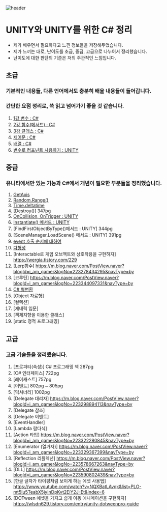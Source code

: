 ![header](https://capsule-render.vercel.app/api?type=wave&color=auto&height=300&section=header&text=UNITY%20and%20CSharp&fontSize=90)
# UNITY와 UNITY를 위한 C# 정리
- 제가 배우면서 필요하다고 느낀 정보들을 저장해두었습니다.
- 제가 느끼는 대로, 난이도를 초급, 중급, 고급으로 나누어서 정리했습니다.
- 난이도에 대한 판단의 기준은 저의 주관적인 느낌입니다.

## 초급
### 기본적인 내용들, 다른 언어에서도 충분히 배울 내용들이 들어갑니다.
### 간단한 요점 정리로, 쓱 읽고 넘어가기 좋을 것 같습니다.
1. [1강 변수 : C#](./초급/1강%20변수/Variable.md)
2. [2강 함수(메서드) : C#](./초급/2강%20함수/method.md)
3. [3강 클래스 : C#](./초급/3강%20클래스/class.md)
4. [제어문 : C#](./초급/4강%20제어문/control.md)
5. [배열 : C#](./초급/5강%20배열/Array.md)
6. [변수로 컴포넌트 사용하기 : UNITY](./초급/6강%20컴포넌트/control.md)
## 중급
### 유니티에서만 있는 기능과 C#에서 개념이 필요한 부분들을 정리했습니다.
1. [GetAxis](./중급/1강%20GetAxis/GetAxis.md)
2. [Random.Range()](./중급/2강%20Random.Range()/RandomRANGE.md)
3. [Time.deltatime](https://m.blog.naver.com/i_am_gamer/223276503884?recommendTrackingCode=2)
4. [Destroy()] 347pg
5. [OnCollision, OnTrigger : UNITY](./중급/5강%20OnCollision,%20OnTrigger/OnCollision,%20OnTrigger.md)
6. [Instantiate() 메서드 : UNITY](./중급/6강%20Instantiate()/Instantiate().md)
7. [FindFirstObjectByType()메서드 : UNITY] 344pg
8. [SceneManager.LoadScene() 메서드 : UNITY] 391pg
9. [event 호출 순서에 대하여](./중급/9강%20event%20호출%20순서/event.md)
10. [다형성](./중급/10강%20다형성/Instantiate().md)
11. [Interactable로 게임 오브젝트와 상호작용을 구현하자] https://wergia.tistory.com/229
12. [Lerp함수] https://m.blog.naver.com/PostView.naver?blogId=i_am_gamer&logNo=223278434295&navType=by
13. [코루틴] https://m.blog.naver.com/PostView.naver?blogId=i_am_gamer&logNo=223344097331&navType=by
14. [C# 형변환](./중급/15강%20CSharp%20형변환/formchange.md)
15. [Object 자료형]
16. [컬렉션]
17. [제네릭 입문]
18. [객체지향을 이용한 클래스]
19. [static 정적 프로그래밍]

## 고급
### 고급 기술들을 정리했습니다.
1. [프로퍼티(속성)] C# 프로그래밍 책 287pg
2. [C# 인터페이스] 722pg
3. [레이캐스트] 757pg
4. [이벤트] 802pg ~ 805pg
5. [딕셔너리] 1002pg
6. [Delegate 대리자] https://m.blog.naver.com/PostView.naver?blogId=i_am_gamer&logNo=223298894113&navType=by
7. [Delegate 참조]
8. [Delegate 이벤트]
9.  [EventHandler]
10. [Lambda 람다식]
11. [Action 타입] https://m.blog.naver.com/PostView.naver?blogId=i_am_gamer&logNo=223322280845&navType=by
12. [Enumerator (열거자)] https://m.blog.naver.com/PostView.naver?blogId=i_am_gamer&logNo=223329367399&navType=by
13. [Reflection 리플렉션] https://m.blog.naver.com/PostView.naver?blogId=i_am_gamer&logNo=223578667263&navType=by
14. [DLL] https://m.blog.naver.com/PostView.naver?blogId=i_am_gamer&logNo=223590802439&navType=by
15. [한글 글자가 타이핑처럼 보이게 하는 에셋 사용법] https://www.youtube.com/watch?v=NQXBatLAvqk&list=PLO-mt5Iu5TeabX5jyInDpKvt2EiY2J-Et&index=6
16. [DOTween 에셋을 가지고 쉽게 이동 애니메이션을 구현하자] https://wlsdn629.tistory.com/entry/unity-dotweenpro-guide